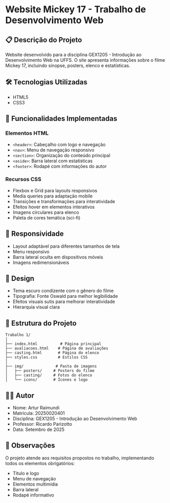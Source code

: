 # Website Mickey 17 - Trabalho de Desenvolvimento Web

## 📋 Descrição do Projeto
Website desenvolvido para a disciplina GEX1205 - Introdução ao Desenvolvimento Web na UFFS. O site apresenta informações sobre o filme Mickey 17, incluindo sinopse, posters, elenco e estatísticas.

## 🛠️ Tecnologias Utilizadas
- HTML5
- CSS3

## 🎯 Funcionalidades Implementadas

### Elementos HTML
- `<header>`: Cabeçalho com logo e navegação
- `<nav>`: Menu de navegação responsivo
- `<section>`: Organização do conteúdo principal
- `<aside>`: Barra lateral com estatísticas
- `<footer>`: Rodapé com informações do autor

### Recursos CSS
- Flexbox e Grid para layouts responsivos
- Media queries para adaptação mobile
- Transições e transformações para interatividade
- Efeitos hover em elementos interativos
- Imagens circulares para elenco
- Paleta de cores temática (sci-fi)

## 📱 Responsividade
- Layout adaptável para diferentes tamanhos de tela
- Menu responsivo
- Barra lateral oculta em dispositivos móveis
- Imagens redimensionáveis

## 🎨 Design
- Tema escuro condizente com o gênero do filme
- Tipografia: Fonte Oswald para melhor legibilidade
- Efeitos visuais sutis para melhorar interatividade
- Hierarquia visual clara

## 📂 Estrutura do Projeto
```
Trabalho 1/
│
├── index.html          # Página principal
├── avaliacoes.html    # Página de avaliações
├── casting.html       # Página do elenco
├── styles.css         # Estilos CSS
│
├── img/              # Pasta de imagens
│   ├── posters/     # Posters do filme
│   ├── casting/     # Fotos do elenco
│   └── icons/       # Ícones e logo
```

## 👨‍💻 Autor
- Nome: Artur Raimundi
- Matrícula: 20250020401
- Disciplina: GEX1205 - Introdução ao Desenvolvimento Web
- Professor: Ricardo Parizotto
- Data: Setembro de 2025

## 📌 Observações
O projeto atende aos requisitos propostos no trabalho, implementando todos os elementos obrigatórios:
- Título e logo
- Menu de navegação
- Elementos multimídia
- Barra lateral
- Rodapé informativo